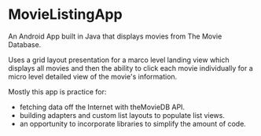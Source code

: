 # MovieListingApp

An Android App built in Java that displays movies from The Movie Database. 

Uses a grid layout presentation for a marco level landing view which displays all movies and then the ability to click each movie individually for a micro level detailed view of the movie's information. 

Mostly this app is practice for: 
* fetching data off the Internet with theMovieDB API.
* building adapters and custom list layouts to populate list views.
* an opportunity to incorporate libraries to simplify the amount of code. 
